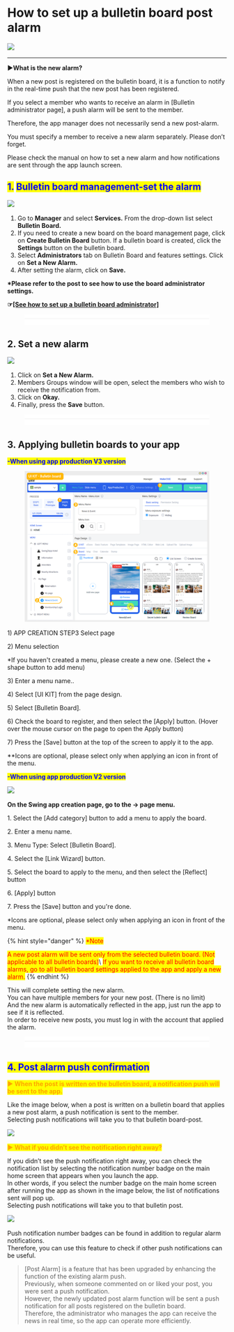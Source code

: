 # How to set up a bulletin board post alarm

![](https://support.swing2app.com/wp-content/uploads/2018/09/bb10-1.png)

****

**▶What is the new alarm?**

When a new post is registered on the bulletin board, it is a function to notify in the real-time push that the new post has been registered.

If you select a member who wants to receive an alarm in \[Bulletin administrator page], a push alarm will be sent to the member.

Therefore, the app manager does not necessarily send a new post-alarm.

You must specify a member to receive a new alarm separately. Please don’t forget.

Please check the manual on how to set a new alarm and how notifications are sent through the app launch screen.



## <mark style="color:blue;">1.</mark> <mark style="color:blue;">Bulletin board management-set the alarm</mark>

![](https://support.swing2app.com/wp-content/uploads/2018/09/b32-e1587041719400-1.png)

1. Go to **Manager** and select **Services.** From the drop-down list select **Bulletin Board.**
2. If you need to create a new board on the board management page, click on  **Create Bulletin Board** button. If a bulletin board is created, click the **Settings** button on the bulletin board.
3. Select **Administrators** tab on Bulletin Board and features settings. Click on **Set a New Alarm.**
4. After setting the alarm, click on **Save.**&#x20;



**\*Please refer to the post to see how to use the board administrator settings.**

**☞**[**\[See how to set up a bulletin board administrator\]**](administrator.md)



<figure><img src="../../../.gitbook/assets/구분선 (1).PNG" alt=""><figcaption></figcaption></figure>

## 2. Set a new alarm

![](https://support.swing2app.com/wp-content/uploads/2018/09/b33.png)

<mark style="color:red;"></mark>

1. Click on **Set a New Alarm.**&#x20;
2. Members Groups window will be open, select the members who wish to receive the notification from.
3. Click on **Okay.**&#x20;
4. Finally, press the **Save** button.



<figure><img src="../../../.gitbook/assets/구분선 (1).PNG" alt=""><figcaption></figcaption></figure>

## 3. Applying bulletin boards to your app



<mark style="color:blue;">**-When using app production V3 version**</mark>

<figure><img src="../../../.gitbook/assets/en_게시판적용.png" alt=""><figcaption></figcaption></figure>

1\) APP CREATION STEP3 Select page

2\) Menu selection

\*If you haven't created a menu, please create a new one. (Select the + shape button to add menu)

3\) Enter a menu name..

4\) Select \[UI KIT] from the page design.

5\) Select \[Bulletin Board].

6\) Check the board to register, and then select the \[Apply] button. (Hover over the mouse cursor on the page to open the Apply button)

7\) Press the \[Save] button at the top of the screen to apply it to the app.

\*\*Icons are optional, please select only when applying an icon in front of the menu.





<mark style="color:blue;">**-When using app production V2 version**</mark>

![](https://wp.swing2app.co.kr/wp-content/uploads/2018/09/%EA%B2%8C%EC%8B%9C%ED%8C%90%EC%A0%81%EC%9A%A9NEW1-1.png)

**On the Swing app creation page, go to the → page menu.**

1\. Select the \[Add category] button to add a menu to apply the board.

2\. Enter a menu name.

3\. Menu Type: Select \[Bulletin Board].

4\. Select the \[Link Wizard] button.

5\. Select the board to apply to the menu, and then select the \[Reflect] button

6\. \[Apply] button

7\. Press the \[Save] button and you're done.

\*Icons are optional, please select only when applying an icon in front of the menu.

{% hint style="danger" %}
<mark style="color:red;">\*Note</mark>

&#x20;<mark style="color:red;">A new post alarm will be sent only from the selected bulletin board. (Not applicable to all bulletin boards)</mark>\ <mark style="color:red;">If you want to receive all bulletin board alarms, go to all bulletin board settings applied to the app and apply a new alarm.</mark>&#x20;
{% endhint %}



This will complete setting the new alarm.\
You can have multiple members for your new post. (There is no limit)\
And the new alarm is automatically reflected in the app, just run the app to see if it is reflected.\
In order to receive new posts, you must log in with the account that applied the alarm.

<figure><img src="../../../.gitbook/assets/구분선 (1).PNG" alt=""><figcaption></figcaption></figure>

## <mark style="color:blue;">**4. Post alarm push confirmation**</mark>

<mark style="color:orange;">**▶ When the post is written on the bulletin board, a notification push will be sent to the app.**</mark>

Like the image below, when a post is written on a bulletin board that applies a new post alarm, a push notification is sent to the member.\
Selecting push notifications will take you to that bulletin board-post.&#x20;

![](https://support.swing2app.com/wp-content/uploads/2018/09/Group-2778.png)

<mark style="color:orange;">**▶ What if you didn’t see the notification right away?**</mark>

If you didn’t see the push notification right away, you can check the notification list by selecting the notification number badge on the main home screen that appears when you launch the app.\
In other words, if you select the number badge on the main home screen after running the app as shown in the image below, the list of notifications sent will pop up.\
Selecting push notifications will take you to that bulletin post.

![](https://support.swing2app.com/wp-content/uploads/2018/09/notif.png)

Push notification number badges can be found in addition to regular alarm notifications.\
Therefore, you can use this feature to check if other push notifications can be useful.

> \[Post Alarm] is a feature that has been upgraded by enhancing the function of the existing alarm push. \
> Previously, when someone commented on or liked your post, you were sent a push notification.\
> However, the newly updated post alarm function will be sent a push notification for all posts registered on the bulletin board.\
> Therefore, the administrator who manages the app can receive the news in real time, so the app can operate more efficiently.
